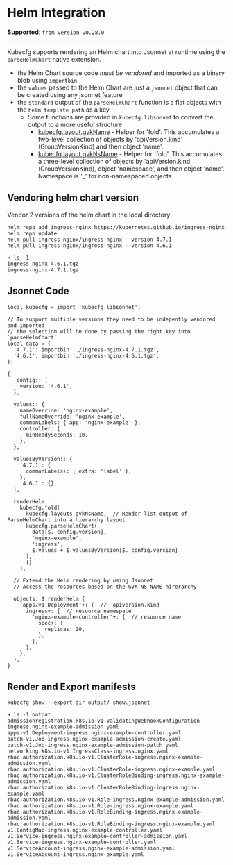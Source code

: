 # Helm Integration

**Supported**: `from version v0.28.0`

---

Kubecfg supports rendering an Helm chart into Jsonnet at runtime using the `parseHelmChart` native extension.

* the Helm Chart source code *must be vendored* and imported as a binary blob using `importbin`
* the `values` passed to the Helm Chart are just a `jsonnet` object that can be created using any jsonnet feature
* the `standard` output of the `parseHelmChart` function is a flat objects with the `helm template path` as a key
  * Some functions are provided in `kubecfg.libsonnet` to convert the output to a more useful structure 
    * [kubecfg.layout.gvkName](https://github.com/kubecfg/kubecfg/blob/main/lib/kubecfg.libsonnet#L116) - Helper for 'fold'.  This accumulates a two-level collection of objects by 'apiVersion.kind' (GroupVersionKind) and then object 'name'.
    * [kubecfg.layout.gvkNsName](https://github.com/kubecfg/kubecfg/blob/main/lib/kubecfg.libsonnet#L127) - Helper for 'fold'.  This accumulates a three-level collection of objects by 'apiVersion.kind' (GroupVersionKind), object 'namespace', and then object 'name'. Namespace is '_' for non-namespaced objects.

## Vendoring helm chart version

Vendor 2 versions of the helm chart in the local directory
```
helm repo add ingress-nginx https://kubernetes.github.io/ingress-nginx
helm repo update
helm pull ingress-nginx/ingress-nginx --version 4.7.1
helm pull ingress-nginx/ingress-nginx --version 4.6.1
```

```
➜ ls -1
ingress-nginx-4.6.1.tgz
ingress-nginx-4.7.1.tgz
```

## Jsonnet Code

```jsonnet
local kubecfg = import 'kubecfg.libsonnet';

// To support multiple versions they need to be indepently vendored and imported 
// the selection will be done by passing the right key into `parseHelmChart`
local data = {
  '4.7.1': importbin './ingress-nginx-4.7.1.tgz',
  '4.6.1': importbin './ingress-nginx-4.6.1.tgz',
};

{
  _config:: {
    version: '4.6.1',
  },

  values:: {
    nameOverride: 'nginx-example',
    fullNameOverride: 'nginx-example',
    commonLabels: { app: 'nginx-example' },
    controller: {
      minReadySeconds: 10,
    },
  },

  valuesByVersion:: {
    '4.7.1': {
      commonLabels+: { extra: 'label' },
    },
    '4.6.1': {},
  },

  renderHelm::
    kubecfg.fold(
      kubecfg.layouts.gvkNsName,  // Render list output of ParseHelmChart into a hierarchy layout
      kubecfg.parseHelmChart(
        data[$._config.version],
        'nginx-example',
        'ingress',
        $.values + $.valuesByVersion[$._config.version]
      ),
      {}
    ),

  // Extend the Helm rendering by using Jsonnet
  // Access the resources based on the GVK NS NAME hirerarchy

  objects: $.renderHelm {
    'apps/v1.Deployment'+: {  //  apiversion.kind
      ingress+: {  // resource namespace
        'nginx-example-controller'+: {  // resource name
          spec+: {
            replicas: 20,
          },
        },
      },
    },
  },
}
```

## Render and Export manifests

`kubecfg show --export-dir output/ show.jsonnet`

```
➜ ls -1 output 
admissionregistration.k8s.io-v1.ValidatingWebhookConfiguration-ingress.nginx-example-admission.yaml
apps-v1.Deployment-ingress.nginx-example-controller.yaml
batch-v1.Job-ingress.nginx-example-admission-create.yaml
batch-v1.Job-ingress.nginx-example-admission-patch.yaml
networking.k8s.io-v1.IngressClass-ingress.nginx.yaml
rbac.authorization.k8s.io-v1.ClusterRole-ingress.nginx-example-admission.yaml
rbac.authorization.k8s.io-v1.ClusterRole-ingress.nginx-example.yaml
rbac.authorization.k8s.io-v1.ClusterRoleBinding-ingress.nginx-example-admission.yaml
rbac.authorization.k8s.io-v1.ClusterRoleBinding-ingress.nginx-example.yaml
rbac.authorization.k8s.io-v1.Role-ingress.nginx-example-admission.yaml
rbac.authorization.k8s.io-v1.Role-ingress.nginx-example.yaml
rbac.authorization.k8s.io-v1.RoleBinding-ingress.nginx-example-admission.yaml
rbac.authorization.k8s.io-v1.RoleBinding-ingress.nginx-example.yaml
v1.ConfigMap-ingress.nginx-example-controller.yaml
v1.Service-ingress.nginx-example-controller-admission.yaml
v1.Service-ingress.nginx-example-controller.yaml
v1.ServiceAccount-ingress.nginx-example-admission.yaml
v1.ServiceAccount-ingress.nginx-example.yaml
```

